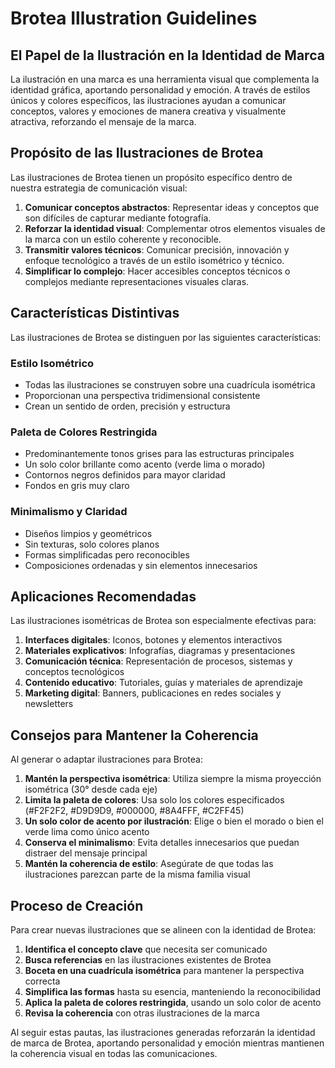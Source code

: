 # Brotea Illustration Guidelines

## El Papel de la Ilustración en la Identidad de Marca

La ilustración en una marca es una herramienta visual que complementa la identidad gráfica, aportando personalidad y emoción. A través de estilos únicos y colores específicos, las ilustraciones ayudan a comunicar conceptos, valores y emociones de manera creativa y visualmente atractiva, reforzando el mensaje de la marca.

## Propósito de las Ilustraciones de Brotea

Las ilustraciones de Brotea tienen un propósito específico dentro de nuestra estrategia de comunicación visual:

1. **Comunicar conceptos abstractos**: Representar ideas y conceptos que son difíciles de capturar mediante fotografía.
2. **Reforzar la identidad visual**: Complementar otros elementos visuales de la marca con un estilo coherente y reconocible.
3. **Transmitir valores técnicos**: Comunicar precisión, innovación y enfoque tecnológico a través de un estilo isométrico y técnico.
4. **Simplificar lo complejo**: Hacer accesibles conceptos técnicos o complejos mediante representaciones visuales claras.

## Características Distintivas

Las ilustraciones de Brotea se distinguen por las siguientes características:

### Estilo Isométrico
- Todas las ilustraciones se construyen sobre una cuadrícula isométrica
- Proporcionan una perspectiva tridimensional consistente
- Crean un sentido de orden, precisión y estructura

### Paleta de Colores Restringida
- Predominantemente tonos grises para las estructuras principales
- Un solo color brillante como acento (verde lima o morado)
- Contornos negros definidos para mayor claridad
- Fondos en gris muy claro

### Minimalismo y Claridad
- Diseños limpios y geométricos
- Sin texturas, solo colores planos
- Formas simplificadas pero reconocibles
- Composiciones ordenadas y sin elementos innecesarios

## Aplicaciones Recomendadas

Las ilustraciones isométricas de Brotea son especialmente efectivas para:

1. **Interfaces digitales**: Iconos, botones y elementos interactivos
2. **Materiales explicativos**: Infografías, diagramas y presentaciones
3. **Comunicación técnica**: Representación de procesos, sistemas y conceptos tecnológicos
4. **Contenido educativo**: Tutoriales, guías y materiales de aprendizaje
5. **Marketing digital**: Banners, publicaciones en redes sociales y newsletters

## Consejos para Mantener la Coherencia

Al generar o adaptar ilustraciones para Brotea:

1. **Mantén la perspectiva isométrica**: Utiliza siempre la misma proyección isométrica (30° desde cada eje)
2. **Limita la paleta de colores**: Usa solo los colores especificados (#F2F2F2, #D9D9D9, #000000, #8A4FFF, #C2FF45)
3. **Un solo color de acento por ilustración**: Elige o bien el morado o bien el verde lima como único acento
4. **Conserva el minimalismo**: Evita detalles innecesarios que puedan distraer del mensaje principal
5. **Mantén la coherencia de estilo**: Asegúrate de que todas las ilustraciones parezcan parte de la misma familia visual

## Proceso de Creación

Para crear nuevas ilustraciones que se alineen con la identidad de Brotea:

1. **Identifica el concepto clave** que necesita ser comunicado
2. **Busca referencias** en las ilustraciones existentes de Brotea
3. **Boceta en una cuadrícula isométrica** para mantener la perspectiva correcta
4. **Simplifica las formas** hasta su esencia, manteniendo la reconocibilidad
5. **Aplica la paleta de colores restringida**, usando un solo color de acento
6. **Revisa la coherencia** con otras ilustraciones de la marca

Al seguir estas pautas, las ilustraciones generadas reforzarán la identidad de marca de Brotea, aportando personalidad y emoción mientras mantienen la coherencia visual en todas las comunicaciones.
